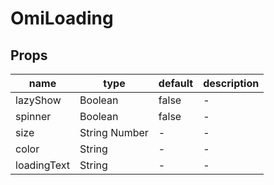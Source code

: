 # OmiLoading

## Props

| name        | type          | default | description |
| ----------- | ------------- | ------- | ----------- |
| lazyShow    | Boolean       | false   | -           |
| spinner     | Boolean       | false   | -           |
| size        | String Number | -       | -           |
| color       | String        | -       | -           |
| loadingText | String        | -       | -           |

